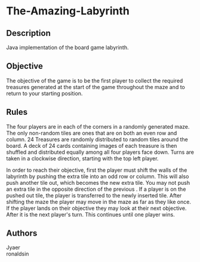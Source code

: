# The-Amazing-Labyrinth


## Description
Java implementation of the board game labyrinth.

## Objective
The objective of the game is to be the first player to collect the required treasures generated at the start of the game throughout the maze and to return to your starting position. 

## Rules
The four players are in each of the corners in a randomly generated maze. The only non-random tiles are ones that are on both an even row and column. 24 Treasures are randomly distributed to random tiles around the board. A deck of 24 cards containing images of each treasure is then shuffled and distributed equally among all four players face down. Turns are taken in a clockwise direction, starting with the top left player. 

In order to reach their objective, first the player must shift the walls of the labyrinth by pushing the extra tile into an odd row or column. This will also push another tile out, which becomes the new extra tile. You may not push an extra tile in the opposite direction of the previous . If a player is on the pushed out tile, the player is transferred to the newly inserted tile.  After shifting the maze the player may move in the maze as far as they like once. If the player lands on their objective they may look at their next objective. After it is the next player's turn. This continues until one player wins. 

## Authors
Jyaer<br/>
ronaldsin<br/>
